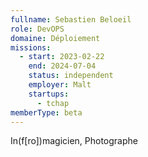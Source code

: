 ```yaml
---
fullname: Sebastien Beloeil
role: DevOPS
domaine: Déploiement
missions:
  - start: 2023-02-22
    end: 2024-07-04
    status: independent
    employer: Malt
    startups:
      - tchap
memberType: beta
---
```

In(f[ro])magicien, Photographe